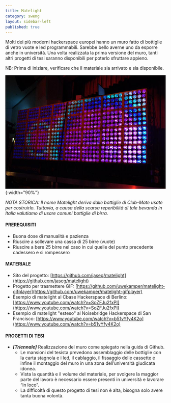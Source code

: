 ```yaml
---
title: Matelight
category: sweng
layout: sidebar-left
published: true
---
```


Molti dei più moderni hackerspace europei hanno un muro fatto di bottiglie di
vetro vuote e led programmabili.  Sarebbe bello averne uno da esporre anche in
università.  Una volta realizzata la prima versione del muro, tanti altri
progetti di tesi saranno disponibili per poterlo sfruttare appieno.

NB: Prima di iniziare, verificare che il materiale sia arrivato e sia
disponibile.

![matelight](/assets/images/matelight.jpeg){:width="90%"}

_NOTA STORICA: Il nome Matelight deriva dalle bottiglie di Club-Mate usate per
costruirlo. Tuttavia, a causa della scarsa reperibilità di tale bevanda in
Italia valutiamo di usare comuni bottiglie di birra._

#### PREREQUISITI
* Buona dose di manualità e pazienza
* Riuscire a sollevare una cassa di 25 birre (vuote)
* Riuscire a bere 25 birre nel caso in cui quelle del punto precedente cadessero
  e si rompessero


#### MATERIALE
* Sito del progetto:
  [https://github.com/jaseg/matelight](https://github.com/jaseg/matelight)
* Progetto per trasmettere GIF:
  [https://github.com/uwekamper/matelight-gifplayer](https://github.com/uwekamper/matelight-gifplayer)
* Esempio di matelight al Cbase Hackerspace di Berlino:
  [https://www.youtube.com/watch?v=SoZFJu2fxPI](https://www.youtube.com/watch?v=SoZFJu2fxPI)
* Esempio di matelight "esteso" al Noisebridge Hackerspace di San Francisco:
  [https://www.youtube.com/watch?v=b51vYfy4K2o](https://www.youtube.com/watch?v=b51vYfy4K2o)


#### PROGETTI DI TESI
* **_[Triennale]_** Realizzazione del muro come spiegato nella guida di Github.
  * Le mansioni del tesista prevedono assemblaggio delle bottiglie con la carta
    stagnola e i led, il cablaggio, il fissaggio delle cassette e infine il
    montaggio del muro in una zona dell’università giudicata idonea.
  * Vista la quantità e il volume del materiale, per svolgere la maggior parte
    del lavoro è necessario essere presenti in università e lavorare “in loco”.
  * La difficoltà di questo progetto di tesi non è alta, bisogna solo avere
    tanta buona volontà.
